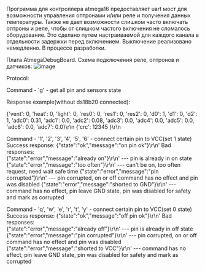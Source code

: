 Программа для контроллера atmega16 предоставляет uart мост для возможности управления
оптронами и/или реле и получения данных температуры. Также не дает возможности слишком часто 
включать оптроны и реле, чтобы от слишком частого включения не сломалось оборудование. Это сделано
путем настраиваемой для каждого канала в отдельности задержки перед включением. Выключение реализовано немедленно.
В процессе разработки. 

Плата AtmegaDebugBoard. Схема подключения реле, оптронов и датчиков:
![image](https://github.com/user-attachments/assets/4167a024-93a4-4a80-b9a8-e8c8163609b1)

Protocol:

Command  - 'g' - get all pin and sensors state

Response example(without ds18b20 connected): 

{'vent': 0, 'heat': 0, 'light': 0, 'res0': 0, 'res1': 0, 'res2': 0, 'd0': 1, 'd1': 0, 'd2': 1, 'adc0': 0.31, 'adc1': 0.0, 'adc2': 0.08, 'adc3': 0.0, 'adc4': 0.0, 'adc5': 0.0, 'adc6': 0.0, 'adc7': 0.0}\r\n
{'crc': 12345 }\r\n

Command - '1', '2', '3', '4', '5', '6' - connect certain pin to VCC(set 1 state)
Success response: {"state":"ok","message":"on pin ok"}\r\n'
Bad responses:     
               {"state":"error","message":"already on"}\r\n'     --- pin is already in on state
               {"state":"error","message":"too often"}\r\n'      --- can't be on, too often request, need wait safe time 
               {"state":"error","message":"pin corrupted"}\r\n'  --- pin corrupted, on or off command has no effect and pin was disabled
               {"state":"error","message":"shorted to GND"}\r\n' --- command has no effect, pin leave GND state, pin was disabled for safety and mark as corrupted

Command - 'q', 'w', 'e', 'r', 't', 'y' - connect certain pin to VCC(set 0 state)
Success response: {"state":"ok","message":"off pin ok"}\r\n'
Bad responses:     
               {"state":"error","message":"already off"}\r\n'    --- pin is already in off state
               {"state":"error","message":"pin corrupted"}\r\n'  --- pin corrupted, on or off command has no effect and pin was disabled
               {"state":"error","message":"shorted to VCC"}\r\n' --- command has no effect, pin leave GND state, pin was disabled for safety and mark as corrupted
